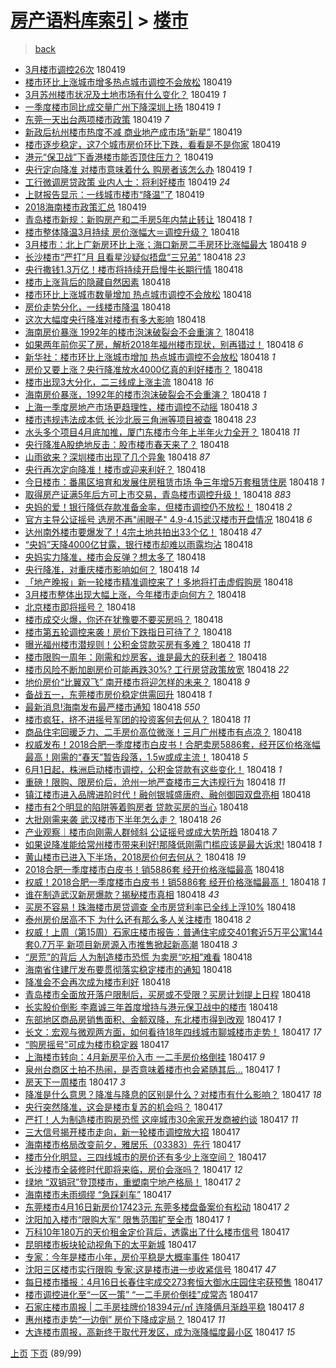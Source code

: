 [房产语料库索引](../../README.md)  > [楼市](楼市.md)
====
> [back](../README.md)

- [3月楼市调控26次](http://jkwz.applinzi.com/ittc/7093614411845731345.html#3%E6%9C%88%E6%A5%BC%E5%B8%82%E8%B0%83%E6%8E%A726%E6%AC%A1) 180419  
- [楼市环比上涨城市增多热点城市调控不会放松](http://jkwz.applinzi.com/ittc/7093608572770583568.html#%E6%A5%BC%E5%B8%82%E7%8E%AF%E6%AF%94%E4%B8%8A%E6%B6%A8%E5%9F%8E%E5%B8%82%E5%A2%9E%E5%A4%9A%E7%83%AD%E7%82%B9%E5%9F%8E%E5%B8%82%E8%B0%83%E6%8E%A7%E4%B8%8D%E4%BC%9A%E6%94%BE%E6%9D%BE) 180419  
- [3月苏州楼市状况及土地市场有什么变化？](http://jkwz.applinzi.com/ittc/7093608139884856336.html#3%E6%9C%88%E8%8B%8F%E5%B7%9E%E6%A5%BC%E5%B8%82%E7%8A%B6%E5%86%B5%E5%8F%8A%E5%9C%9F%E5%9C%B0%E5%B8%82%E5%9C%BA%E6%9C%89%E4%BB%80%E4%B9%88%E5%8F%98%E5%8C%96%EF%BC%9F) 180419 *1* 
- [一季度楼市同比成交量广州下降深圳上扬](http://jkwz.applinzi.com/ittc/7093600244770276362.html#%E4%B8%80%E5%AD%A3%E5%BA%A6%E6%A5%BC%E5%B8%82%E5%90%8C%E6%AF%94%E6%88%90%E4%BA%A4%E9%87%8F%E5%B9%BF%E5%B7%9E%E4%B8%8B%E9%99%8D%E6%B7%B1%E5%9C%B3%E4%B8%8A%E6%89%AC) 180419 *1* 
- [东莞一天出台两项楼市政策](http://jkwz.applinzi.com/ittc/7093600078201881607.html#%E4%B8%9C%E8%8E%9E%E4%B8%80%E5%A4%A9%E5%87%BA%E5%8F%B0%E4%B8%A4%E9%A1%B9%E6%A5%BC%E5%B8%82%E6%94%BF%E7%AD%96) 180419 *7* 
- [新政后杭州楼市热度不减 商业地产成市场“新星”](http://jkwz.applinzi.com/ittc/7093596699824227339.html#%E6%96%B0%E6%94%BF%E5%90%8E%E6%9D%AD%E5%B7%9E%E6%A5%BC%E5%B8%82%E7%83%AD%E5%BA%A6%E4%B8%8D%E5%87%8F+%E5%95%86%E4%B8%9A%E5%9C%B0%E4%BA%A7%E6%88%90%E5%B8%82%E5%9C%BA%E2%80%9C%E6%96%B0%E6%98%9F%E2%80%9D) 180419  
- [楼市逐步稳定，这7个城市房价环比下跌，看看是不是你家](http://jkwz.applinzi.com/ittc/7093593381928436753.html#%E6%A5%BC%E5%B8%82%E9%80%90%E6%AD%A5%E7%A8%B3%E5%AE%9A%EF%BC%8C%E8%BF%997%E4%B8%AA%E5%9F%8E%E5%B8%82%E6%88%BF%E4%BB%B7%E7%8E%AF%E6%AF%94%E4%B8%8B%E8%B7%8C%EF%BC%8C%E7%9C%8B%E7%9C%8B%E6%98%AF%E4%B8%8D%E6%98%AF%E4%BD%A0%E5%AE%B6) 180419  
- [港元“保卫战”下香港楼市能否顶住压力？](http://jkwz.applinzi.com/ittc/7093592563368068103.html#%E6%B8%AF%E5%85%83%E2%80%9C%E4%BF%9D%E5%8D%AB%E6%88%98%E2%80%9D%E4%B8%8B%E9%A6%99%E6%B8%AF%E6%A5%BC%E5%B8%82%E8%83%BD%E5%90%A6%E9%A1%B6%E4%BD%8F%E5%8E%8B%E5%8A%9B%EF%BC%9F) 180419  
- [央行定向降准 对楼市意味着什么 购房者该怎么办](http://jkwz.applinzi.com/ittc/7093591222939812871.html#%E5%A4%AE%E8%A1%8C%E5%AE%9A%E5%90%91%E9%99%8D%E5%87%86+%E5%AF%B9%E6%A5%BC%E5%B8%82%E6%84%8F%E5%91%B3%E7%9D%80%E4%BB%80%E4%B9%88+%E8%B4%AD%E6%88%BF%E8%80%85%E8%AF%A5%E6%80%8E%E4%B9%88%E5%8A%9E) 180419 *1* 
- [工行微调房贷政策 业内人士：将利好楼市](http://jkwz.applinzi.com/ittc/7093587759166129169.html#%E5%B7%A5%E8%A1%8C%E5%BE%AE%E8%B0%83%E6%88%BF%E8%B4%B7%E6%94%BF%E7%AD%96+%E4%B8%9A%E5%86%85%E4%BA%BA%E5%A3%AB%EF%BC%9A%E5%B0%86%E5%88%A9%E5%A5%BD%E6%A5%BC%E5%B8%82) 180419 *24* 
- [上财报告显示：一线城市楼市“降温”了](http://jkwz.applinzi.com/ittc/7093587759031911431.html#%E4%B8%8A%E8%B4%A2%E6%8A%A5%E5%91%8A%E6%98%BE%E7%A4%BA%EF%BC%9A%E4%B8%80%E7%BA%BF%E5%9F%8E%E5%B8%82%E6%A5%BC%E5%B8%82%E2%80%9C%E9%99%8D%E6%B8%A9%E2%80%9D%E4%BA%86) 180419  
- [2018海南楼市政策汇总](http://jkwz.applinzi.com/ittc/7093516157732783115.html#2018%E6%B5%B7%E5%8D%97%E6%A5%BC%E5%B8%82%E6%94%BF%E7%AD%96%E6%B1%87%E6%80%BB) 180419  
- [青岛楼市新规：新购房产和二手房5年内禁止转让](http://jkwz.applinzi.com/ittc/7093447312162685959.html#%E9%9D%92%E5%B2%9B%E6%A5%BC%E5%B8%82%E6%96%B0%E8%A7%84%EF%BC%9A%E6%96%B0%E8%B4%AD%E6%88%BF%E4%BA%A7%E5%92%8C%E4%BA%8C%E6%89%8B%E6%88%BF5%E5%B9%B4%E5%86%85%E7%A6%81%E6%AD%A2%E8%BD%AC%E8%AE%A9) 180418 *1* 
- [楼市整体降温3月持续 房价涨幅大＝调控升级？](http://jkwz.applinzi.com/ittc/7093446757029774352.html#%E6%A5%BC%E5%B8%82%E6%95%B4%E4%BD%93%E9%99%8D%E6%B8%A93%E6%9C%88%E6%8C%81%E7%BB%AD+%E6%88%BF%E4%BB%B7%E6%B6%A8%E5%B9%85%E5%A4%A7%EF%BC%9D%E8%B0%83%E6%8E%A7%E5%8D%87%E7%BA%A7%EF%BC%9F) 180418  
- [3月楼市：北上广新房环比上涨；海口新房二手房环比涨幅最大](http://jkwz.applinzi.com/ittc/7093443453759521798.html#3%E6%9C%88%E6%A5%BC%E5%B8%82%EF%BC%9A%E5%8C%97%E4%B8%8A%E5%B9%BF%E6%96%B0%E6%88%BF%E7%8E%AF%E6%AF%94%E4%B8%8A%E6%B6%A8%EF%BC%9B%E6%B5%B7%E5%8F%A3%E6%96%B0%E6%88%BF%E4%BA%8C%E6%89%8B%E6%88%BF%E7%8E%AF%E6%AF%94%E6%B6%A8%E5%B9%85%E6%9C%80%E5%A4%A7) 180418 *9* 
- [长沙楼市“严打”月 且看星沙疑似捂盘“三兄弟”](http://jkwz.applinzi.com/ittc/7093438624878298119.html#%E9%95%BF%E6%B2%99%E6%A5%BC%E5%B8%82%E2%80%9C%E4%B8%A5%E6%89%93%E2%80%9D%E6%9C%88+%E4%B8%94%E7%9C%8B%E6%98%9F%E6%B2%99%E7%96%91%E4%BC%BC%E6%8D%82%E7%9B%98%E2%80%9C%E4%B8%89%E5%85%84%E5%BC%9F%E2%80%9D) 180418 *23* 
- [央行撒钱1.3万亿！楼市将持续开启慢牛长期行情](http://jkwz.applinzi.com/ittc/7093434976341328913.html#%E5%A4%AE%E8%A1%8C%E6%92%92%E9%92%B11.3%E4%B8%87%E4%BA%BF%EF%BC%81%E6%A5%BC%E5%B8%82%E5%B0%86%E6%8C%81%E7%BB%AD%E5%BC%80%E5%90%AF%E6%85%A2%E7%89%9B%E9%95%BF%E6%9C%9F%E8%A1%8C%E6%83%85) 180418  
- [楼市上涨背后的隐藏自然因素](http://jkwz.applinzi.com/ittc/7093430939122402320.html#%E6%A5%BC%E5%B8%82%E4%B8%8A%E6%B6%A8%E8%83%8C%E5%90%8E%E7%9A%84%E9%9A%90%E8%97%8F%E8%87%AA%E7%84%B6%E5%9B%A0%E7%B4%A0) 180418  
- [楼市环比上涨城市数量增加 热点城市调控不会放松](http://jkwz.applinzi.com/ittc/7093424727051994123.html#%E6%A5%BC%E5%B8%82%E7%8E%AF%E6%AF%94%E4%B8%8A%E6%B6%A8%E5%9F%8E%E5%B8%82%E6%95%B0%E9%87%8F%E5%A2%9E%E5%8A%A0+%E7%83%AD%E7%82%B9%E5%9F%8E%E5%B8%82%E8%B0%83%E6%8E%A7%E4%B8%8D%E4%BC%9A%E6%94%BE%E6%9D%BE) 180418  
- [房价走势分化，一线楼市降温](http://jkwz.applinzi.com/ittc/7093418140522513418.html#%E6%88%BF%E4%BB%B7%E8%B5%B0%E5%8A%BF%E5%88%86%E5%8C%96%EF%BC%8C%E4%B8%80%E7%BA%BF%E6%A5%BC%E5%B8%82%E9%99%8D%E6%B8%A9) 180418  
- [这次大幅度央行降准对楼市有多大影响](http://jkwz.applinzi.com/ittc/7093418198944973841.html#%E8%BF%99%E6%AC%A1%E5%A4%A7%E5%B9%85%E5%BA%A6%E5%A4%AE%E8%A1%8C%E9%99%8D%E5%87%86%E5%AF%B9%E6%A5%BC%E5%B8%82%E6%9C%89%E5%A4%9A%E5%A4%A7%E5%BD%B1%E5%93%8D) 180418  
- [海南房价暴涨 1992年的楼市泡沫破裂会不会重演？](http://jkwz.applinzi.com/ittc/7093418130317771787.html#%E6%B5%B7%E5%8D%97%E6%88%BF%E4%BB%B7%E6%9A%B4%E6%B6%A8+1992%E5%B9%B4%E7%9A%84%E6%A5%BC%E5%B8%82%E6%B3%A1%E6%B2%AB%E7%A0%B4%E8%A3%82%E4%BC%9A%E4%B8%8D%E4%BC%9A%E9%87%8D%E6%BC%94%EF%BC%9F) 180418  
- [如果两年前你买了房，解析2018年福州楼市现状，别再错过！](http://jkwz.applinzi.com/ittc/7093411940573643786.html#%E5%A6%82%E6%9E%9C%E4%B8%A4%E5%B9%B4%E5%89%8D%E4%BD%A0%E4%B9%B0%E4%BA%86%E6%88%BF%EF%BC%8C%E8%A7%A3%E6%9E%902018%E5%B9%B4%E7%A6%8F%E5%B7%9E%E6%A5%BC%E5%B8%82%E7%8E%B0%E7%8A%B6%EF%BC%8C%E5%88%AB%E5%86%8D%E9%94%99%E8%BF%87%EF%BC%81) 180418 *6* 
- [新华社：楼市环比上涨城市增加 热点城市调控不会放松](http://jkwz.applinzi.com/ittc/7093404642555986951.html#%E6%96%B0%E5%8D%8E%E7%A4%BE%EF%BC%9A%E6%A5%BC%E5%B8%82%E7%8E%AF%E6%AF%94%E4%B8%8A%E6%B6%A8%E5%9F%8E%E5%B8%82%E5%A2%9E%E5%8A%A0+%E7%83%AD%E7%82%B9%E5%9F%8E%E5%B8%82%E8%B0%83%E6%8E%A7%E4%B8%8D%E4%BC%9A%E6%94%BE%E6%9D%BE) 180418 *1* 
- [房价又要上涨？央行降准放水4000亿真的利好楼市？](http://jkwz.applinzi.com/ittc/7093400211735184391.html#%E6%88%BF%E4%BB%B7%E5%8F%88%E8%A6%81%E4%B8%8A%E6%B6%A8%EF%BC%9F%E5%A4%AE%E8%A1%8C%E9%99%8D%E5%87%86%E6%94%BE%E6%B0%B44000%E4%BA%BF%E7%9C%9F%E7%9A%84%E5%88%A9%E5%A5%BD%E6%A5%BC%E5%B8%82%EF%BC%9F) 180418  
- [楼市出现3大分化，二三线成上涨主流](http://jkwz.applinzi.com/ittc/7093398365113156614.html#%E6%A5%BC%E5%B8%82%E5%87%BA%E7%8E%B03%E5%A4%A7%E5%88%86%E5%8C%96%EF%BC%8C%E4%BA%8C%E4%B8%89%E7%BA%BF%E6%88%90%E4%B8%8A%E6%B6%A8%E4%B8%BB%E6%B5%81) 180418 *16* 
- [海南房价暴涨，1992年的楼市泡沫破裂会不会重演？](http://jkwz.applinzi.com/ittc/7093398081028752390.html#%E6%B5%B7%E5%8D%97%E6%88%BF%E4%BB%B7%E6%9A%B4%E6%B6%A8%EF%BC%8C1992%E5%B9%B4%E7%9A%84%E6%A5%BC%E5%B8%82%E6%B3%A1%E6%B2%AB%E7%A0%B4%E8%A3%82%E4%BC%9A%E4%B8%8D%E4%BC%9A%E9%87%8D%E6%BC%94%EF%BC%9F) 180418 *1* 
- [上海一季度房地产市场更趋理性，楼市调控不动摇](http://jkwz.applinzi.com/ittc/7093393927417889802.html#%E4%B8%8A%E6%B5%B7%E4%B8%80%E5%AD%A3%E5%BA%A6%E6%88%BF%E5%9C%B0%E4%BA%A7%E5%B8%82%E5%9C%BA%E6%9B%B4%E8%B6%8B%E7%90%86%E6%80%A7%EF%BC%8C%E6%A5%BC%E5%B8%82%E8%B0%83%E6%8E%A7%E4%B8%8D%E5%8A%A8%E6%91%87) 180418 *3* 
- [楼市违规违法成本低 长沙北辰三角洲等项目被查](http://jkwz.applinzi.com/ittc/7093392574960370705.html#%E6%A5%BC%E5%B8%82%E8%BF%9D%E8%A7%84%E8%BF%9D%E6%B3%95%E6%88%90%E6%9C%AC%E4%BD%8E+%E9%95%BF%E6%B2%99%E5%8C%97%E8%BE%B0%E4%B8%89%E8%A7%92%E6%B4%B2%E7%AD%89%E9%A1%B9%E7%9B%AE%E8%A2%AB%E6%9F%A5) 180418 *23* 
- [水头多个项目4月底加推，厦门东楼市今年上半年火力全开？](http://jkwz.applinzi.com/ittc/7093377173249590278.html#%E6%B0%B4%E5%A4%B4%E5%A4%9A%E4%B8%AA%E9%A1%B9%E7%9B%AE4%E6%9C%88%E5%BA%95%E5%8A%A0%E6%8E%A8%EF%BC%8C%E5%8E%A6%E9%97%A8%E4%B8%9C%E6%A5%BC%E5%B8%82%E4%BB%8A%E5%B9%B4%E4%B8%8A%E5%8D%8A%E5%B9%B4%E7%81%AB%E5%8A%9B%E5%85%A8%E5%BC%80%EF%BC%9F) 180418 *11* 
- [央行降准A股绝地反击：股市楼市春天来了？](http://jkwz.applinzi.com/ittc/7093376859872166923.html#%E5%A4%AE%E8%A1%8C%E9%99%8D%E5%87%86A%E8%82%A1%E7%BB%9D%E5%9C%B0%E5%8F%8D%E5%87%BB%EF%BC%9A%E8%82%A1%E5%B8%82%E6%A5%BC%E5%B8%82%E6%98%A5%E5%A4%A9%E6%9D%A5%E4%BA%86%EF%BC%9F) 180418  
- [山雨欲来？深圳楼市出现了几个异象](http://jkwz.applinzi.com/ittc/7093373977798116368.html#%E5%B1%B1%E9%9B%A8%E6%AC%B2%E6%9D%A5%EF%BC%9F%E6%B7%B1%E5%9C%B3%E6%A5%BC%E5%B8%82%E5%87%BA%E7%8E%B0%E4%BA%86%E5%87%A0%E4%B8%AA%E5%BC%82%E8%B1%A1) 180418 *87* 
- [央行再次定向降准！楼市或迎来利好？](http://jkwz.applinzi.com/ittc/7093371279178728458.html#%E5%A4%AE%E8%A1%8C%E5%86%8D%E6%AC%A1%E5%AE%9A%E5%90%91%E9%99%8D%E5%87%86%EF%BC%81%E6%A5%BC%E5%B8%82%E6%88%96%E8%BF%8E%E6%9D%A5%E5%88%A9%E5%A5%BD%EF%BC%9F) 180418  
- [今日楼市：番禺区培育和发展住房租赁市场 争三年增5万套租赁住房](http://jkwz.applinzi.com/ittc/7093071730161746955.html#%E4%BB%8A%E6%97%A5%E6%A5%BC%E5%B8%82%EF%BC%9A%E7%95%AA%E7%A6%BA%E5%8C%BA%E5%9F%B9%E8%82%B2%E5%92%8C%E5%8F%91%E5%B1%95%E4%BD%8F%E6%88%BF%E7%A7%9F%E8%B5%81%E5%B8%82%E5%9C%BA+%E4%BA%89%E4%B8%89%E5%B9%B4%E5%A2%9E5%E4%B8%87%E5%A5%97%E7%A7%9F%E8%B5%81%E4%BD%8F%E6%88%BF) 180418 *1* 
- [取得房产证满5年后方可上市交易，青岛楼市调控升级！](http://jkwz.applinzi.com/ittc/7093365484718392337.html#%E5%8F%96%E5%BE%97%E6%88%BF%E4%BA%A7%E8%AF%81%E6%BB%A15%E5%B9%B4%E5%90%8E%E6%96%B9%E5%8F%AF%E4%B8%8A%E5%B8%82%E4%BA%A4%E6%98%93%EF%BC%8C%E9%9D%92%E5%B2%9B%E6%A5%BC%E5%B8%82%E8%B0%83%E6%8E%A7%E5%8D%87%E7%BA%A7%EF%BC%81) 180418 *883* 
- [央妈的爱！银行降低存款准备金率，但楼市调控仍不放松！](http://jkwz.applinzi.com/ittc/7093365212789081104.html#%E5%A4%AE%E5%A6%88%E7%9A%84%E7%88%B1%EF%BC%81%E9%93%B6%E8%A1%8C%E9%99%8D%E4%BD%8E%E5%AD%98%E6%AC%BE%E5%87%86%E5%A4%87%E9%87%91%E7%8E%87%EF%BC%8C%E4%BD%86%E6%A5%BC%E5%B8%82%E8%B0%83%E6%8E%A7%E4%BB%8D%E4%B8%8D%E6%94%BE%E6%9D%BE%EF%BC%81) 180418 *2* 
- [官方主导公证摇号 选房不再&quot;闹眼子&quot; 4.9-4.15武汉楼市开盘情况](http://jkwz.applinzi.com/ittc/7093363902794695687.html#%E5%AE%98%E6%96%B9%E4%B8%BB%E5%AF%BC%E5%85%AC%E8%AF%81%E6%91%87%E5%8F%B7+%E9%80%89%E6%88%BF%E4%B8%8D%E5%86%8D%26quot%3B%E9%97%B9%E7%9C%BC%E5%AD%90%26quot%3B+4.9-4.15%E6%AD%A6%E6%B1%89%E6%A5%BC%E5%B8%82%E5%BC%80%E7%9B%98%E6%83%85%E5%86%B5) 180418 *6* 
- [达州南外楼市要爆发了！4宗土地共拍出33个亿！](http://jkwz.applinzi.com/ittc/7093363894636774416.html#%E8%BE%BE%E5%B7%9E%E5%8D%97%E5%A4%96%E6%A5%BC%E5%B8%82%E8%A6%81%E7%88%86%E5%8F%91%E4%BA%86%EF%BC%814%E5%AE%97%E5%9C%9F%E5%9C%B0%E5%85%B1%E6%8B%8D%E5%87%BA33%E4%B8%AA%E4%BA%BF%EF%BC%81) 180418 *47* 
- [“央妈”天降4000亿甘露，银行楼市却难以雨露均沾](http://jkwz.applinzi.com/ittc/7093362280966390795.html#%E2%80%9C%E5%A4%AE%E5%A6%88%E2%80%9D%E5%A4%A9%E9%99%8D4000%E4%BA%BF%E7%94%98%E9%9C%B2%EF%BC%8C%E9%93%B6%E8%A1%8C%E6%A5%BC%E5%B8%82%E5%8D%B4%E9%9A%BE%E4%BB%A5%E9%9B%A8%E9%9C%B2%E5%9D%87%E6%B2%BE) 180418  
- [央妈实力降准，楼市会反弹？想太多了](http://jkwz.applinzi.com/ittc/7093358487642047504.html#%E5%A4%AE%E5%A6%88%E5%AE%9E%E5%8A%9B%E9%99%8D%E5%87%86%EF%BC%8C%E6%A5%BC%E5%B8%82%E4%BC%9A%E5%8F%8D%E5%BC%B9%EF%BC%9F%E6%83%B3%E5%A4%AA%E5%A4%9A%E4%BA%86) 180418  
- [央行降准，对重庆楼市影响如何？](http://jkwz.applinzi.com/ittc/7093357460188562439.html#%E5%A4%AE%E8%A1%8C%E9%99%8D%E5%87%86%EF%BC%8C%E5%AF%B9%E9%87%8D%E5%BA%86%E6%A5%BC%E5%B8%82%E5%BD%B1%E5%93%8D%E5%A6%82%E4%BD%95%EF%BC%9F) 180418 *14* 
- [「地产晚报」新一轮楼市精准调控来了！多地将打击虚假购房](http://jkwz.applinzi.com/ittc/7093354912757056519.html#%E3%80%8C%E5%9C%B0%E4%BA%A7%E6%99%9A%E6%8A%A5%E3%80%8D%E6%96%B0%E4%B8%80%E8%BD%AE%E6%A5%BC%E5%B8%82%E7%B2%BE%E5%87%86%E8%B0%83%E6%8E%A7%E6%9D%A5%E4%BA%86%EF%BC%81%E5%A4%9A%E5%9C%B0%E5%B0%86%E6%89%93%E5%87%BB%E8%99%9A%E5%81%87%E8%B4%AD%E6%88%BF) 180418  
- [3月楼市整体出现大幅上涨，今年楼市走向何方？](http://jkwz.applinzi.com/ittc/7093354579901285392.html#3%E6%9C%88%E6%A5%BC%E5%B8%82%E6%95%B4%E4%BD%93%E5%87%BA%E7%8E%B0%E5%A4%A7%E5%B9%85%E4%B8%8A%E6%B6%A8%EF%BC%8C%E4%BB%8A%E5%B9%B4%E6%A5%BC%E5%B8%82%E8%B5%B0%E5%90%91%E4%BD%95%E6%96%B9%EF%BC%9F) 180418  
- [北京楼市即将摇号？](http://jkwz.applinzi.com/ittc/7093350892067881995.html#%E5%8C%97%E4%BA%AC%E6%A5%BC%E5%B8%82%E5%8D%B3%E5%B0%86%E6%91%87%E5%8F%B7%EF%BC%9F) 180418  
- [楼市成交火爆，你还在犹豫要不要买房吗？](http://jkwz.applinzi.com/ittc/7093347643571045392.html#%E6%A5%BC%E5%B8%82%E6%88%90%E4%BA%A4%E7%81%AB%E7%88%86%EF%BC%8C%E4%BD%A0%E8%BF%98%E5%9C%A8%E7%8A%B9%E8%B1%AB%E8%A6%81%E4%B8%8D%E8%A6%81%E4%B9%B0%E6%88%BF%E5%90%97%EF%BC%9F) 180418  
- [楼市第五轮调控来袭！房价下跌指日可待了？](http://jkwz.applinzi.com/ittc/7093334102554182673.html#%E6%A5%BC%E5%B8%82%E7%AC%AC%E4%BA%94%E8%BD%AE%E8%B0%83%E6%8E%A7%E6%9D%A5%E8%A2%AD%EF%BC%81%E6%88%BF%E4%BB%B7%E4%B8%8B%E8%B7%8C%E6%8C%87%E6%97%A5%E5%8F%AF%E5%BE%85%E4%BA%86%EF%BC%9F) 180418  
- [曝光福州楼市潜规则！公积金贷款买房有多难？](http://jkwz.applinzi.com/ittc/7093330572183340038.html#%E6%9B%9D%E5%85%89%E7%A6%8F%E5%B7%9E%E6%A5%BC%E5%B8%82%E6%BD%9C%E8%A7%84%E5%88%99%EF%BC%81%E5%85%AC%E7%A7%AF%E9%87%91%E8%B4%B7%E6%AC%BE%E4%B9%B0%E6%88%BF%E6%9C%89%E5%A4%9A%E9%9A%BE%EF%BC%9F) 180418 *11* 
- [楼市限购一周年：刚需和炒房客，谁是最大的获利者？](http://jkwz.applinzi.com/ittc/7093324617337013259.html#%E6%A5%BC%E5%B8%82%E9%99%90%E8%B4%AD%E4%B8%80%E5%91%A8%E5%B9%B4%EF%BC%9A%E5%88%9A%E9%9C%80%E5%92%8C%E7%82%92%E6%88%BF%E5%AE%A2%EF%BC%8C%E8%B0%81%E6%98%AF%E6%9C%80%E5%A4%A7%E7%9A%84%E8%8E%B7%E5%88%A9%E8%80%85%EF%BC%9F) 180418  
- [楼市风险不断加剧房价可能再跌30%? 工行房贷政策放宽](http://jkwz.applinzi.com/ittc/7093320202047718406.html#%E6%A5%BC%E5%B8%82%E9%A3%8E%E9%99%A9%E4%B8%8D%E6%96%AD%E5%8A%A0%E5%89%A7%E6%88%BF%E4%BB%B7%E5%8F%AF%E8%83%BD%E5%86%8D%E8%B7%8C30%25%3F+%E5%B7%A5%E8%A1%8C%E6%88%BF%E8%B4%B7%E6%94%BF%E7%AD%96%E6%94%BE%E5%AE%BD) 180418 *22* 
- [地价房价“比翼双飞” 南开楼市将迎怎样的未来？](http://jkwz.applinzi.com/ittc/7093314979027747850.html#%E5%9C%B0%E4%BB%B7%E6%88%BF%E4%BB%B7%E2%80%9C%E6%AF%94%E7%BF%BC%E5%8F%8C%E9%A3%9E%E2%80%9D+%E5%8D%97%E5%BC%80%E6%A5%BC%E5%B8%82%E5%B0%86%E8%BF%8E%E6%80%8E%E6%A0%B7%E7%9A%84%E6%9C%AA%E6%9D%A5%EF%BC%9F) 180418 *9* 
- [备战五一，东莞楼市房价稳定供需回升](http://jkwz.applinzi.com/ittc/7093298642683429898.html#%E5%A4%87%E6%88%98%E4%BA%94%E4%B8%80%EF%BC%8C%E4%B8%9C%E8%8E%9E%E6%A5%BC%E5%B8%82%E6%88%BF%E4%BB%B7%E7%A8%B3%E5%AE%9A%E4%BE%9B%E9%9C%80%E5%9B%9E%E5%8D%87) 180418 *1* 
- [最新消息!海南发布最严楼市通知](http://jkwz.applinzi.com/ittc/7093285099510694918.html#%E6%9C%80%E6%96%B0%E6%B6%88%E6%81%AF%21%E6%B5%B7%E5%8D%97%E5%8F%91%E5%B8%83%E6%9C%80%E4%B8%A5%E6%A5%BC%E5%B8%82%E9%80%9A%E7%9F%A5) 180418 *550* 
- [楼市疯狂，挤不进摇号军团的投资客何去何从？](http://jkwz.applinzi.com/ittc/7093277111500669958.html#%E6%A5%BC%E5%B8%82%E7%96%AF%E7%8B%82%EF%BC%8C%E6%8C%A4%E4%B8%8D%E8%BF%9B%E6%91%87%E5%8F%B7%E5%86%9B%E5%9B%A2%E7%9A%84%E6%8A%95%E8%B5%84%E5%AE%A2%E4%BD%95%E5%8E%BB%E4%BD%95%E4%BB%8E%EF%BC%9F) 180418 *11* 
- [商品住宅回暖乏力、二手房价高位微涨！三月广州楼市有点凉？](http://jkwz.applinzi.com/ittc/7093274717429695505.html#%E5%95%86%E5%93%81%E4%BD%8F%E5%AE%85%E5%9B%9E%E6%9A%96%E4%B9%8F%E5%8A%9B%E3%80%81%E4%BA%8C%E6%89%8B%E6%88%BF%E4%BB%B7%E9%AB%98%E4%BD%8D%E5%BE%AE%E6%B6%A8%EF%BC%81%E4%B8%89%E6%9C%88%E5%B9%BF%E5%B7%9E%E6%A5%BC%E5%B8%82%E6%9C%89%E7%82%B9%E5%87%89%EF%BC%9F) 180418  
- [权威发布！2018合肥一季度楼市白皮书！合肥卖房5886套，经开区价格涨幅最高！刚需的“春天”暂告段落，1.5w或成主流！](http://jkwz.applinzi.com/ittc/7093274089953428487.html#%E6%9D%83%E5%A8%81%E5%8F%91%E5%B8%83%EF%BC%812018%E5%90%88%E8%82%A5%E4%B8%80%E5%AD%A3%E5%BA%A6%E6%A5%BC%E5%B8%82%E7%99%BD%E7%9A%AE%E4%B9%A6%EF%BC%81%E5%90%88%E8%82%A5%E5%8D%96%E6%88%BF5886%E5%A5%97%EF%BC%8C%E7%BB%8F%E5%BC%80%E5%8C%BA%E4%BB%B7%E6%A0%BC%E6%B6%A8%E5%B9%85%E6%9C%80%E9%AB%98%EF%BC%81%E5%88%9A%E9%9C%80%E7%9A%84%E2%80%9C%E6%98%A5%E5%A4%A9%E2%80%9D%E6%9A%82%E5%91%8A%E6%AE%B5%E8%90%BD%EF%BC%8C1.5w%E6%88%96%E6%88%90%E4%B8%BB%E6%B5%81%EF%BC%81) 180418 *5* 
- [6月1日起，株洲启动楼市调控，公积金贷款有这些变化！](http://jkwz.applinzi.com/ittc/7093271089121854480.html#6%E6%9C%881%E6%97%A5%E8%B5%B7%EF%BC%8C%E6%A0%AA%E6%B4%B2%E5%90%AF%E5%8A%A8%E6%A5%BC%E5%B8%82%E8%B0%83%E6%8E%A7%EF%BC%8C%E5%85%AC%E7%A7%AF%E9%87%91%E8%B4%B7%E6%AC%BE%E6%9C%89%E8%BF%99%E4%BA%9B%E5%8F%98%E5%8C%96%EF%BC%81) 180418 *1* 
- [重磅！限购、限房价后，沧州一地严查楼市三大违规行为](http://jkwz.applinzi.com/ittc/7093270482474501130.html#%E9%87%8D%E7%A3%85%EF%BC%81%E9%99%90%E8%B4%AD%E3%80%81%E9%99%90%E6%88%BF%E4%BB%B7%E5%90%8E%EF%BC%8C%E6%B2%A7%E5%B7%9E%E4%B8%80%E5%9C%B0%E4%B8%A5%E6%9F%A5%E6%A5%BC%E5%B8%82%E4%B8%89%E5%A4%A7%E8%BF%9D%E8%A7%84%E8%A1%8C%E4%B8%BA) 180418 *11* 
- [镇江楼市进入品牌进阶时代！融创银城盛唐府、融创御园双盘亮相](http://jkwz.applinzi.com/ittc/7093260096949978123.html#%E9%95%87%E6%B1%9F%E6%A5%BC%E5%B8%82%E8%BF%9B%E5%85%A5%E5%93%81%E7%89%8C%E8%BF%9B%E9%98%B6%E6%97%B6%E4%BB%A3%EF%BC%81%E8%9E%8D%E5%88%9B%E9%93%B6%E5%9F%8E%E7%9B%9B%E5%94%90%E5%BA%9C%E3%80%81%E8%9E%8D%E5%88%9B%E5%BE%A1%E5%9B%AD%E5%8F%8C%E7%9B%98%E4%BA%AE%E7%9B%B8) 180418  
- [楼市有2个明显的陷阱等着购房者 贷款买房的当心](http://jkwz.applinzi.com/ittc/7093259431171326987.html#%E6%A5%BC%E5%B8%82%E6%9C%892%E4%B8%AA%E6%98%8E%E6%98%BE%E7%9A%84%E9%99%B7%E9%98%B1%E7%AD%89%E7%9D%80%E8%B4%AD%E6%88%BF%E8%80%85+%E8%B4%B7%E6%AC%BE%E4%B9%B0%E6%88%BF%E7%9A%84%E5%BD%93%E5%BF%83) 180418  
- [大批刚需来袭  武汉楼市下半年怎么走？](http://jkwz.applinzi.com/ittc/7093254405937955856.html#%E5%A4%A7%E6%89%B9%E5%88%9A%E9%9C%80%E6%9D%A5%E8%A2%AD++%E6%AD%A6%E6%B1%89%E6%A5%BC%E5%B8%82%E4%B8%8B%E5%8D%8A%E5%B9%B4%E6%80%8E%E4%B9%88%E8%B5%B0%EF%BC%9F) 180418 *26* 
- [产业观察｜楼市向刚需人群倾斜 公证摇号或成大势所趋](http://jkwz.applinzi.com/ittc/7093252807283180551.html#%E4%BA%A7%E4%B8%9A%E8%A7%82%E5%AF%9F%EF%BD%9C%E6%A5%BC%E5%B8%82%E5%90%91%E5%88%9A%E9%9C%80%E4%BA%BA%E7%BE%A4%E5%80%BE%E6%96%9C+%E5%85%AC%E8%AF%81%E6%91%87%E5%8F%B7%E6%88%96%E6%88%90%E5%A4%A7%E5%8A%BF%E6%89%80%E8%B6%8B) 180418 *7* 
- [如果说降准能给常州楼市带来利好!那降低刚需门槛应该是最大诉求!](http://jkwz.applinzi.com/ittc/7093250046898471946.html#%E5%A6%82%E6%9E%9C%E8%AF%B4%E9%99%8D%E5%87%86%E8%83%BD%E7%BB%99%E5%B8%B8%E5%B7%9E%E6%A5%BC%E5%B8%82%E5%B8%A6%E6%9D%A5%E5%88%A9%E5%A5%BD%21%E9%82%A3%E9%99%8D%E4%BD%8E%E5%88%9A%E9%9C%80%E9%97%A8%E6%A7%9B%E5%BA%94%E8%AF%A5%E6%98%AF%E6%9C%80%E5%A4%A7%E8%AF%89%E6%B1%82%21) 180418 *1* 
- [黄山楼市已进入下半场，2018房价何去何从？](http://jkwz.applinzi.com/ittc/7093246459183105030.html#%E9%BB%84%E5%B1%B1%E6%A5%BC%E5%B8%82%E5%B7%B2%E8%BF%9B%E5%85%A5%E4%B8%8B%E5%8D%8A%E5%9C%BA%EF%BC%8C2018%E6%88%BF%E4%BB%B7%E4%BD%95%E5%8E%BB%E4%BD%95%E4%BB%8E%EF%BC%9F) 180418 *19* 
- [2018合肥一季度楼市白皮书！销5886套 经开价格涨幅最高](http://jkwz.applinzi.com/ittc/7093248772576642055.html#2018%E5%90%88%E8%82%A5%E4%B8%80%E5%AD%A3%E5%BA%A6%E6%A5%BC%E5%B8%82%E7%99%BD%E7%9A%AE%E4%B9%A6%EF%BC%81%E9%94%805886%E5%A5%97+%E7%BB%8F%E5%BC%80%E4%BB%B7%E6%A0%BC%E6%B6%A8%E5%B9%85%E6%9C%80%E9%AB%98) 180418  
- [权威！2018合肥一季度楼市白皮书！销5886套 经开价格涨幅最高！](http://jkwz.applinzi.com/ittc/7093246801186653201.html#%E6%9D%83%E5%A8%81%EF%BC%812018%E5%90%88%E8%82%A5%E4%B8%80%E5%AD%A3%E5%BA%A6%E6%A5%BC%E5%B8%82%E7%99%BD%E7%9A%AE%E4%B9%A6%EF%BC%81%E9%94%805886%E5%A5%97+%E7%BB%8F%E5%BC%80%E4%BB%B7%E6%A0%BC%E6%B6%A8%E5%B9%85%E6%9C%80%E9%AB%98%EF%BC%81) 180418 *1* 
- [谁在制造武汉新房爆款？揭秘楼市真相](http://jkwz.applinzi.com/ittc/7093245223713113105.html#%E8%B0%81%E5%9C%A8%E5%88%B6%E9%80%A0%E6%AD%A6%E6%B1%89%E6%96%B0%E6%88%BF%E7%88%86%E6%AC%BE%EF%BC%9F%E6%8F%AD%E7%A7%98%E6%A5%BC%E5%B8%82%E7%9C%9F%E7%9B%B8) 180418 *43* 
- [买房不容易！珠海楼市房贷调查 全市房贷利率已全线上浮10%](http://jkwz.applinzi.com/ittc/7093244327398736903.html#%E4%B9%B0%E6%88%BF%E4%B8%8D%E5%AE%B9%E6%98%93%EF%BC%81%E7%8F%A0%E6%B5%B7%E6%A5%BC%E5%B8%82%E6%88%BF%E8%B4%B7%E8%B0%83%E6%9F%A5+%E5%85%A8%E5%B8%82%E6%88%BF%E8%B4%B7%E5%88%A9%E7%8E%87%E5%B7%B2%E5%85%A8%E7%BA%BF%E4%B8%8A%E6%B5%AE10%25) 180418  
- [泰州房价居高不下 为什么还有那么多人关注楼市](http://jkwz.applinzi.com/ittc/7093233340239053830.html#%E6%B3%B0%E5%B7%9E%E6%88%BF%E4%BB%B7%E5%B1%85%E9%AB%98%E4%B8%8D%E4%B8%8B+%E4%B8%BA%E4%BB%80%E4%B9%88%E8%BF%98%E6%9C%89%E9%82%A3%E4%B9%88%E5%A4%9A%E4%BA%BA%E5%85%B3%E6%B3%A8%E6%A5%BC%E5%B8%82) 180418 *2* 
- [权威！上周（第15周）石家庄楼市报告：普通住宅成交401套近5万平公寓144套0.7万平 新项目新房源入市推售掀起新高潮](http://jkwz.applinzi.com/ittc/7093228008200733706.html#%E6%9D%83%E5%A8%81%EF%BC%81%E4%B8%8A%E5%91%A8%EF%BC%88%E7%AC%AC15%E5%91%A8%EF%BC%89%E7%9F%B3%E5%AE%B6%E5%BA%84%E6%A5%BC%E5%B8%82%E6%8A%A5%E5%91%8A%EF%BC%9A%E6%99%AE%E9%80%9A%E4%BD%8F%E5%AE%85%E6%88%90%E4%BA%A4401%E5%A5%97%E8%BF%915%E4%B8%87%E5%B9%B3%E5%85%AC%E5%AF%93144%E5%A5%970.7%E4%B8%87%E5%B9%B3+%E6%96%B0%E9%A1%B9%E7%9B%AE%E6%96%B0%E6%88%BF%E6%BA%90%E5%85%A5%E5%B8%82%E6%8E%A8%E5%94%AE%E6%8E%80%E8%B5%B7%E6%96%B0%E9%AB%98%E6%BD%AE) 180418 *3* 
- [“房荒”的背后 人为制造楼市恐慌 为卖房“吃相”难看](http://jkwz.applinzi.com/ittc/7093000658905203719.html#%E2%80%9C%E6%88%BF%E8%8D%92%E2%80%9D%E7%9A%84%E8%83%8C%E5%90%8E+%E4%BA%BA%E4%B8%BA%E5%88%B6%E9%80%A0%E6%A5%BC%E5%B8%82%E6%81%90%E6%85%8C+%E4%B8%BA%E5%8D%96%E6%88%BF%E2%80%9C%E5%90%83%E7%9B%B8%E2%80%9D%E9%9A%BE%E7%9C%8B) 180418  
- [海南省住建厅发布要贯彻落实稳定楼市的通知](http://jkwz.applinzi.com/ittc/7093213701429789706.html#%E6%B5%B7%E5%8D%97%E7%9C%81%E4%BD%8F%E5%BB%BA%E5%8E%85%E5%8F%91%E5%B8%83%E8%A6%81%E8%B4%AF%E5%BD%BB%E8%90%BD%E5%AE%9E%E7%A8%B3%E5%AE%9A%E6%A5%BC%E5%B8%82%E7%9A%84%E9%80%9A%E7%9F%A5) 180418  
- [降准会不会再次成为楼市利好](http://jkwz.applinzi.com/ittc/7093199694337672199.html#%E9%99%8D%E5%87%86%E4%BC%9A%E4%B8%8D%E4%BC%9A%E5%86%8D%E6%AC%A1%E6%88%90%E4%B8%BA%E6%A5%BC%E5%B8%82%E5%88%A9%E5%A5%BD) 180418  
- [青岛楼市全面放开落户限制后，买房或不受限？买房计划提上日程](http://jkwz.applinzi.com/ittc/7093081654577071120.html#%E9%9D%92%E5%B2%9B%E6%A5%BC%E5%B8%82%E5%85%A8%E9%9D%A2%E6%94%BE%E5%BC%80%E8%90%BD%E6%88%B7%E9%99%90%E5%88%B6%E5%90%8E%EF%BC%8C%E4%B9%B0%E6%88%BF%E6%88%96%E4%B8%8D%E5%8F%97%E9%99%90%EF%BC%9F%E4%B9%B0%E6%88%BF%E8%AE%A1%E5%88%92%E6%8F%90%E4%B8%8A%E6%97%A5%E7%A8%8B) 180418  
- [长实股价倒影 李嘉诚三年首度增持与港元保卫战中的楼市](http://jkwz.applinzi.com/ittc/7093098777521161226.html#%E9%95%BF%E5%AE%9E%E8%82%A1%E4%BB%B7%E5%80%92%E5%BD%B1+%E6%9D%8E%E5%98%89%E8%AF%9A%E4%B8%89%E5%B9%B4%E9%A6%96%E5%BA%A6%E5%A2%9E%E6%8C%81%E4%B8%8E%E6%B8%AF%E5%85%83%E4%BF%9D%E5%8D%AB%E6%88%98%E4%B8%AD%E7%9A%84%E6%A5%BC%E5%B8%82) 180418  
- [东部地区商品房销售面积、金额双降，东北楼市得到改观](http://jkwz.applinzi.com/ittc/7093069177160205322.html#%E4%B8%9C%E9%83%A8%E5%9C%B0%E5%8C%BA%E5%95%86%E5%93%81%E6%88%BF%E9%94%80%E5%94%AE%E9%9D%A2%E7%A7%AF%E3%80%81%E9%87%91%E9%A2%9D%E5%8F%8C%E9%99%8D%EF%BC%8C%E4%B8%9C%E5%8C%97%E6%A5%BC%E5%B8%82%E5%BE%97%E5%88%B0%E6%94%B9%E8%A7%82) 180417 *1* 
- [长文：宏观与微观两方面，如何看待18年四线城市聊城楼市走势！](http://jkwz.applinzi.com/ittc/7093068054227584007.html#%E9%95%BF%E6%96%87%EF%BC%9A%E5%AE%8F%E8%A7%82%E4%B8%8E%E5%BE%AE%E8%A7%82%E4%B8%A4%E6%96%B9%E9%9D%A2%EF%BC%8C%E5%A6%82%E4%BD%95%E7%9C%8B%E5%BE%8518%E5%B9%B4%E5%9B%9B%E7%BA%BF%E5%9F%8E%E5%B8%82%E8%81%8A%E5%9F%8E%E6%A5%BC%E5%B8%82%E8%B5%B0%E5%8A%BF%EF%BC%81) 180417 *17* 
- [“购房摇号”可成为楼市稳定器](http://jkwz.applinzi.com/ittc/7093056789237203984.html#%E2%80%9C%E8%B4%AD%E6%88%BF%E6%91%87%E5%8F%B7%E2%80%9D%E5%8F%AF%E6%88%90%E4%B8%BA%E6%A5%BC%E5%B8%82%E7%A8%B3%E5%AE%9A%E5%99%A8) 180417  
- [上海楼市转向：4月新房平价入市 一二手房价格倒挂](http://jkwz.applinzi.com/ittc/7093055024144057355.html#%E4%B8%8A%E6%B5%B7%E6%A5%BC%E5%B8%82%E8%BD%AC%E5%90%91%EF%BC%9A4%E6%9C%88%E6%96%B0%E6%88%BF%E5%B9%B3%E4%BB%B7%E5%85%A5%E5%B8%82+%E4%B8%80%E4%BA%8C%E6%89%8B%E6%88%BF%E4%BB%B7%E6%A0%BC%E5%80%92%E6%8C%82) 180417 *9* 
- [泉州台商区土拍不热闹，是否意味着楼市也会紧随其后...](http://jkwz.applinzi.com/ittc/7093054995014616071.html#%E6%B3%89%E5%B7%9E%E5%8F%B0%E5%95%86%E5%8C%BA%E5%9C%9F%E6%8B%8D%E4%B8%8D%E7%83%AD%E9%97%B9%EF%BC%8C%E6%98%AF%E5%90%A6%E6%84%8F%E5%91%B3%E7%9D%80%E6%A5%BC%E5%B8%82%E4%B9%9F%E4%BC%9A%E7%B4%A7%E9%9A%8F%E5%85%B6%E5%90%8E...) 180417 *1* 
- [房天下一周楼市](http://jkwz.applinzi.com/ittc/7093050401899414539.html#%E6%88%BF%E5%A4%A9%E4%B8%8B%E4%B8%80%E5%91%A8%E6%A5%BC%E5%B8%82) 180417 *3* 
- [降准是什么意思？降准与降息的区别是什么？对楼市有什么影响？](http://jkwz.applinzi.com/ittc/7093043265135969286.html#%E9%99%8D%E5%87%86%E6%98%AF%E4%BB%80%E4%B9%88%E6%84%8F%E6%80%9D%EF%BC%9F%E9%99%8D%E5%87%86%E4%B8%8E%E9%99%8D%E6%81%AF%E7%9A%84%E5%8C%BA%E5%88%AB%E6%98%AF%E4%BB%80%E4%B9%88%EF%BC%9F%E5%AF%B9%E6%A5%BC%E5%B8%82%E6%9C%89%E4%BB%80%E4%B9%88%E5%BD%B1%E5%93%8D%EF%BC%9F) 180417 *18* 
- [央行突然降准，这会是楼市复苏的机会吗？](http://jkwz.applinzi.com/ittc/7093035819382342666.html#%E5%A4%AE%E8%A1%8C%E7%AA%81%E7%84%B6%E9%99%8D%E5%87%86%EF%BC%8C%E8%BF%99%E4%BC%9A%E6%98%AF%E6%A5%BC%E5%B8%82%E5%A4%8D%E8%8B%8F%E7%9A%84%E6%9C%BA%E4%BC%9A%E5%90%97%EF%BC%9F) 180417  
- [严打！人为制造楼市购房恐慌 这座城市30余家开发商被约谈](http://jkwz.applinzi.com/ittc/7093034677390803979.html#%E4%B8%A5%E6%89%93%EF%BC%81%E4%BA%BA%E4%B8%BA%E5%88%B6%E9%80%A0%E6%A5%BC%E5%B8%82%E8%B4%AD%E6%88%BF%E6%81%90%E6%85%8C+%E8%BF%99%E5%BA%A7%E5%9F%8E%E5%B8%8230%E4%BD%99%E5%AE%B6%E5%BC%80%E5%8F%91%E5%95%86%E8%A2%AB%E7%BA%A6%E8%B0%88) 180417 *11* 
- [三大信号揭开楼市走向，新一轮楼市调控放大招](http://jkwz.applinzi.com/ittc/7093015834849182727.html#%E4%B8%89%E5%A4%A7%E4%BF%A1%E5%8F%B7%E6%8F%AD%E5%BC%80%E6%A5%BC%E5%B8%82%E8%B5%B0%E5%90%91%EF%BC%8C%E6%96%B0%E4%B8%80%E8%BD%AE%E6%A5%BC%E5%B8%82%E8%B0%83%E6%8E%A7%E6%94%BE%E5%A4%A7%E6%8B%9B) 180417  
- [海南楼市格局改变前夕，雅居乐（03383）先行](http://jkwz.applinzi.com/ittc/7093009357778453520.html#%E6%B5%B7%E5%8D%97%E6%A5%BC%E5%B8%82%E6%A0%BC%E5%B1%80%E6%94%B9%E5%8F%98%E5%89%8D%E5%A4%95%EF%BC%8C%E9%9B%85%E5%B1%85%E4%B9%90%EF%BC%8803383%EF%BC%89%E5%85%88%E8%A1%8C) 180417  
- [楼市分化明显，三四线城市的房价还有多少上涨空间？](http://jkwz.applinzi.com/ittc/7093008006587614215.html#%E6%A5%BC%E5%B8%82%E5%88%86%E5%8C%96%E6%98%8E%E6%98%BE%EF%BC%8C%E4%B8%89%E5%9B%9B%E7%BA%BF%E5%9F%8E%E5%B8%82%E7%9A%84%E6%88%BF%E4%BB%B7%E8%BF%98%E6%9C%89%E5%A4%9A%E5%B0%91%E4%B8%8A%E6%B6%A8%E7%A9%BA%E9%97%B4%EF%BC%9F) 180417  
- [长沙楼市全装修时代即将来临，房价会涨吗？](http://jkwz.applinzi.com/ittc/7093007818053649424.html#%E9%95%BF%E6%B2%99%E6%A5%BC%E5%B8%82%E5%85%A8%E8%A3%85%E4%BF%AE%E6%97%B6%E4%BB%A3%E5%8D%B3%E5%B0%86%E6%9D%A5%E4%B8%B4%EF%BC%8C%E6%88%BF%E4%BB%B7%E4%BC%9A%E6%B6%A8%E5%90%97%EF%BC%9F) 180417 *12* 
- [绿地 “双销冠”登顶楼市，重塑南宁地产格局！](http://jkwz.applinzi.com/ittc/7093004265226503179.html#%E7%BB%BF%E5%9C%B0+%E2%80%9C%E5%8F%8C%E9%94%80%E5%86%A0%E2%80%9D%E7%99%BB%E9%A1%B6%E6%A5%BC%E5%B8%82%EF%BC%8C%E9%87%8D%E5%A1%91%E5%8D%97%E5%AE%81%E5%9C%B0%E4%BA%A7%E6%A0%BC%E5%B1%80%EF%BC%81) 180417 *2* 
- [海南楼市未雨绸缪 “急踩刹车”](http://jkwz.applinzi.com/ittc/7092993872269673479.html#%E6%B5%B7%E5%8D%97%E6%A5%BC%E5%B8%82%E6%9C%AA%E9%9B%A8%E7%BB%B8%E7%BC%AA+%E2%80%9C%E6%80%A5%E8%B8%A9%E5%88%B9%E8%BD%A6%E2%80%9D) 180417  
- [东莞楼市4月16日新房价17423元 东莞多楼盘备案价有松动](http://jkwz.applinzi.com/ittc/7092990899804177425.html#%E4%B8%9C%E8%8E%9E%E6%A5%BC%E5%B8%824%E6%9C%8816%E6%97%A5%E6%96%B0%E6%88%BF%E4%BB%B717423%E5%85%83+%E4%B8%9C%E8%8E%9E%E5%A4%9A%E6%A5%BC%E7%9B%98%E5%A4%87%E6%A1%88%E4%BB%B7%E6%9C%89%E6%9D%BE%E5%8A%A8) 180417 *2* 
- [沈阳加入楼市“限购大军” 限售范围扩至全市](http://jkwz.applinzi.com/ittc/7092988540650783750.html#%E6%B2%88%E9%98%B3%E5%8A%A0%E5%85%A5%E6%A5%BC%E5%B8%82%E2%80%9C%E9%99%90%E8%B4%AD%E5%A4%A7%E5%86%9B%E2%80%9D+%E9%99%90%E5%94%AE%E8%8C%83%E5%9B%B4%E6%89%A9%E8%87%B3%E5%85%A8%E5%B8%82) 180417 *1* 
- [万科10年180万的天价租金定价背后，透露出了什么楼市信号](http://jkwz.applinzi.com/ittc/7092986882491417611.html#%E4%B8%87%E7%A7%9110%E5%B9%B4180%E4%B8%87%E7%9A%84%E5%A4%A9%E4%BB%B7%E7%A7%9F%E9%87%91%E5%AE%9A%E4%BB%B7%E8%83%8C%E5%90%8E%EF%BC%8C%E9%80%8F%E9%9C%B2%E5%87%BA%E4%BA%86%E4%BB%80%E4%B9%88%E6%A5%BC%E5%B8%82%E4%BF%A1%E5%8F%B7) 180417  
- [昆明楼市板块轮动视角下的太平新城](http://jkwz.applinzi.com/ittc/7092984959457559558.html#%E6%98%86%E6%98%8E%E6%A5%BC%E5%B8%82%E6%9D%BF%E5%9D%97%E8%BD%AE%E5%8A%A8%E8%A7%86%E8%A7%92%E4%B8%8B%E7%9A%84%E5%A4%AA%E5%B9%B3%E6%96%B0%E5%9F%8E) 180417  
- [专家：今年是楼市小年，房价平稳是大概率事件](http://jkwz.applinzi.com/ittc/7092982679777854475.html#%E4%B8%93%E5%AE%B6%EF%BC%9A%E4%BB%8A%E5%B9%B4%E6%98%AF%E6%A5%BC%E5%B8%82%E5%B0%8F%E5%B9%B4%EF%BC%8C%E6%88%BF%E4%BB%B7%E5%B9%B3%E7%A8%B3%E6%98%AF%E5%A4%A7%E6%A6%82%E7%8E%87%E4%BA%8B%E4%BB%B6) 180417  
- [沈阳三区楼市实行限购 专家:这是楼市进一步收紧信号](http://jkwz.applinzi.com/ittc/7092981576642331664.html#%E6%B2%88%E9%98%B3%E4%B8%89%E5%8C%BA%E6%A5%BC%E5%B8%82%E5%AE%9E%E8%A1%8C%E9%99%90%E8%B4%AD+%E4%B8%93%E5%AE%B6%3A%E8%BF%99%E6%98%AF%E6%A5%BC%E5%B8%82%E8%BF%9B%E4%B8%80%E6%AD%A5%E6%94%B6%E7%B4%A7%E4%BF%A1%E5%8F%B7) 180417 *47* 
- [每日楼市播报：4月16日长春住宅成交273套恒大御水庄园住宅获预售](http://jkwz.applinzi.com/ittc/7092981198538408970.html#%E6%AF%8F%E6%97%A5%E6%A5%BC%E5%B8%82%E6%92%AD%E6%8A%A5%EF%BC%9A4%E6%9C%8816%E6%97%A5%E9%95%BF%E6%98%A5%E4%BD%8F%E5%AE%85%E6%88%90%E4%BA%A4273%E5%A5%97%E6%81%92%E5%A4%A7%E5%BE%A1%E6%B0%B4%E5%BA%84%E5%9B%AD%E4%BD%8F%E5%AE%85%E8%8E%B7%E9%A2%84%E5%94%AE) 180417  
- [楼市调控进化至“一区一策” “一二手房价倒挂”成常态](http://jkwz.applinzi.com/ittc/7092978959228863499.html#%E6%A5%BC%E5%B8%82%E8%B0%83%E6%8E%A7%E8%BF%9B%E5%8C%96%E8%87%B3%E2%80%9C%E4%B8%80%E5%8C%BA%E4%B8%80%E7%AD%96%E2%80%9D+%E2%80%9C%E4%B8%80%E4%BA%8C%E6%89%8B%E6%88%BF%E4%BB%B7%E5%80%92%E6%8C%82%E2%80%9D%E6%88%90%E5%B8%B8%E6%80%81) 180417  
- [石家庄楼市周报 | 二手房挂牌价18394元/㎡ 连降俩月渐趋平稳](http://jkwz.applinzi.com/ittc/7092976870188647435.html#%E7%9F%B3%E5%AE%B6%E5%BA%84%E6%A5%BC%E5%B8%82%E5%91%A8%E6%8A%A5+%7C+%E4%BA%8C%E6%89%8B%E6%88%BF%E6%8C%82%E7%89%8C%E4%BB%B718394%E5%85%83%2F%E3%8E%A1+%E8%BF%9E%E9%99%8D%E4%BF%A9%E6%9C%88%E6%B8%90%E8%B6%8B%E5%B9%B3%E7%A8%B3) 180417 *8* 
- [惠州楼市走势“一边倒” 房价下降成定局？](http://jkwz.applinzi.com/ittc/7092975510760195083.html#%E6%83%A0%E5%B7%9E%E6%A5%BC%E5%B8%82%E8%B5%B0%E5%8A%BF%E2%80%9C%E4%B8%80%E8%BE%B9%E5%80%92%E2%80%9D+%E6%88%BF%E4%BB%B7%E4%B8%8B%E9%99%8D%E6%88%90%E5%AE%9A%E5%B1%80%EF%BC%9F) 180417 *11* 
- [大连楼市周报，高新终于取代开发区，成为涨降幅度最小区](http://jkwz.applinzi.com/ittc/7092974943811929095.html#%E5%A4%A7%E8%BF%9E%E6%A5%BC%E5%B8%82%E5%91%A8%E6%8A%A5%EF%BC%8C%E9%AB%98%E6%96%B0%E7%BB%88%E4%BA%8E%E5%8F%96%E4%BB%A3%E5%BC%80%E5%8F%91%E5%8C%BA%EF%BC%8C%E6%88%90%E4%B8%BA%E6%B6%A8%E9%99%8D%E5%B9%85%E5%BA%A6%E6%9C%80%E5%B0%8F%E5%8C%BA) 180417 *15* 


 [上页](楼市90.md) [下页](楼市88.md)          (89/99)